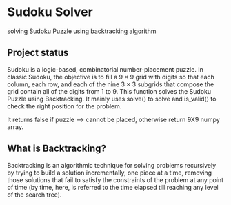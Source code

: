 # Sudoku Solver

solving Sudoku Puzzle using backtracking algorithm


## Project status
Sudoku is a logic-based, combinatorial number-placement puzzle. In classic Sudoku, the objective is to fill a 9 × 9 grid with digits so that each column, each row, and each of the nine 3 × 3 subgrids that compose the grid contain all of the digits from 1 to 9.
This function solves the Sudoku Puzzle using Backtracking.
It mainly uses solve() to solve and is_valid() to check the right position for the problem.

It returns false if puzzle --> cannot be placed, otherwise return 9X9 numpy array.

## What is Backtracking?
Backtracking is an algorithmic technique for solving problems recursively by trying to build a solution incrementally, one piece at a time, removing those solutions that fail to satisfy the constraints of the problem at any point of time (by time, here, is referred to the time elapsed till reaching any level of the search tree).